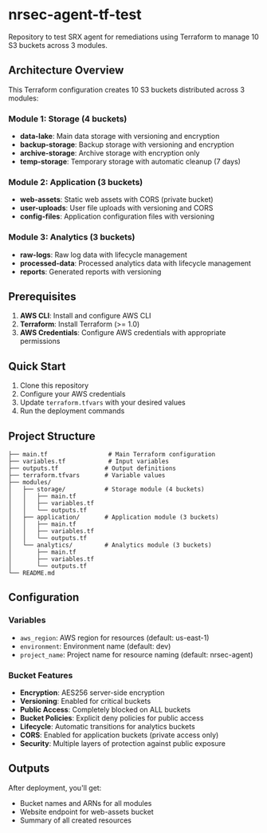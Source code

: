# nrsec-agent-tf-test

Repository to test SRX agent for remediations using Terraform to manage 10 S3 buckets across 3 modules.

## Architecture Overview

This Terraform configuration creates 10 S3 buckets distributed across 3 modules:

### Module 1: Storage (4 buckets)
- **data-lake**: Main data storage with versioning and encryption
- **backup-storage**: Backup storage with versioning and encryption
- **archive-storage**: Archive storage with encryption only
- **temp-storage**: Temporary storage with automatic cleanup (7 days)

### Module 2: Application (3 buckets)
- **web-assets**: Static web assets with CORS (private bucket)
- **user-uploads**: User file uploads with versioning and CORS
- **config-files**: Application configuration files with versioning

### Module 3: Analytics (3 buckets)
- **raw-logs**: Raw log data with lifecycle management
- **processed-data**: Processed analytics data with lifecycle management
- **reports**: Generated reports with versioning

## Prerequisites

1. **AWS CLI**: Install and configure AWS CLI
2. **Terraform**: Install Terraform (>= 1.0)
3. **AWS Credentials**: Configure AWS credentials with appropriate permissions

## Quick Start

1. Clone this repository
2. Configure your AWS credentials
3. Update `terraform.tfvars` with your desired values
4. Run the deployment commands

## Project Structure

```
├── main.tf                 # Main Terraform configuration
├── variables.tf            # Input variables
├── outputs.tf             # Output definitions
├── terraform.tfvars       # Variable values
├── modules/
│   ├── storage/           # Storage module (4 buckets)
│   │   ├── main.tf
│   │   ├── variables.tf
│   │   └── outputs.tf
│   ├── application/       # Application module (3 buckets)
│   │   ├── main.tf
│   │   ├── variables.tf
│   │   └── outputs.tf
│   └── analytics/         # Analytics module (3 buckets)
│       ├── main.tf
│       ├── variables.tf
│       └── outputs.tf
└── README.md
```

## Configuration

### Variables

- `aws_region`: AWS region for resources (default: us-east-1)
- `environment`: Environment name (default: dev)
- `project_name`: Project name for resource naming (default: nrsec-agent)

### Bucket Features

- **Encryption**: AES256 server-side encryption
- **Versioning**: Enabled for critical buckets
- **Public Access**: Completely blocked on ALL buckets
- **Bucket Policies**: Explicit deny policies for public access
- **Lifecycle**: Automatic transitions for analytics buckets
- **CORS**: Enabled for application buckets (private access only)
- **Security**: Multiple layers of protection against public exposure

## Outputs

After deployment, you'll get:
- Bucket names and ARNs for all modules
- Website endpoint for web-assets bucket
- Summary of all created resources
